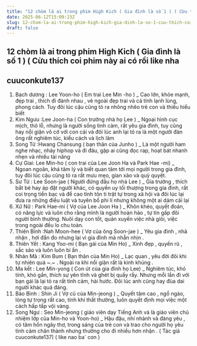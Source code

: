 ```yaml
---
title: "12 chòm là ai trong phim High Kich ( Gia đình là số 1 ) ( Cừu thích coi phim này ai có rồi like nha"
date: 2025-06-12T15:09:23Z
slug: 12-chom-la-ai-trong-phim-high-kich-gia-dinh-la-so-1-cuu-thich-coi-phim-nay-ai-co-roi-like-nha
draft: false
---
```


## 12 chòm là ai trong phim High Kich ( Gia đình là số 1 ) ( Cừu thích coi phim này ai có rồi like nha

## cuuconkute137

1) Bạch dương : Lee Yoon-ho ( Em trai Lee Min -ho ) 
_ Cao lớn, khỏe mạnh, đẹp trai , thích đi đánh nhau , vẻ ngoài đẹp trai và cá tính lạnh lùng, phong cách. Tuy đôi lúc cậu cũng tỏ ra nhõng nhẽo trẻ con và thiếu hiểu biết
2) Kim Ngưu :Lee Joon-ha ( Con trưởng nhà họ Lee ) 
 _ Ngoại hình cục mịch, thô lỗ, nhưng là người sống tình cảm, rất yêu gia đình, tuy cũng hay nổi giận vô cớ với con cái và đôi lúc anh lại tỏ ra là một người đàn ông rất nghiêm túc, kiểu cách và lịch lãm
3) Song Tử :Hwang Chansung ( bạn thân của Junho )
_ Là một người ham nghe nhạc, nhảy hiphop và đi đâu, gặp ai cũng đọc rap, hoạt bát nhanh nhẹn và nhiều tài năng 
4) Cự Giai: Lee Min-ho ( con trai của Lee Joon Ha và Park Hae -mi)
 _ Ngoan ngoãn, khá tâm lý và biết quan tâm tới mọi người trong gia đình, tuy đôi lúc cậu cũng tỏ ra rất mưu mẹo, gian xảo và quỷ quyệt.
5) Sư Tử : Lee Soon-jae ( Người đứng đầu họ nhà Lee ) 
_ Gia trưởng , thích bắt bẻ hay áp đặt người khác, có quyền uy tối thượng trong gia đình, rất coi trọng tiền bạc và đề cao tính tôn ti trật tự trong xã hội và đôi lúc lại đưa ra những điều luật và tuyên bố phi lí nhưng không một ai dám cãi lại
6) Xữ Nữ : Park Hae-mi ( Vợ của Lee Joon Ha )
_ Khôn khéo, quyết đoán, có năng lực và luôn cho rằng mình là người hoàn hảo , tự tin gấp đôi người bình thường. Nuôi dạy con tốt, quán xuyến việc nhà giỏi, việc trong ngoài đều lo chu toàn. 
7) Thiên Bình :Nah Moon-hee ( Vợ của ông Soon-jae )
_ Yêu gia đình , nhã nhặn , hơi đắn đo nhưng lại vì gia đình mà nhẫn nhịn . 
8) Thiên Yết : Kang Yoo-mi ( Bạn gái của Min Ho) 
_ Xinh đẹp , quyến rũ , sắc sảo và luôn luôn bí ẩn . 
9) Nhân Mã : Kim Bum ( Bạn thân của Min Ho) 
_ Lạc quan , yêu đời đôi khi tự nhiên quá ~.~ . Ngoài ra khi nổi giận rất là kinh khủng . 
10) Ma kết : Lee Min-yong ( Con út của gia đình họ Lee) 
_ Nghiêm túc, khó tính, khó gần, thích sự yên tĩnh và ghét bị quấy rầy. Nhưng mỗi lần đi với bạn gái là lại tỏ ra rất tình cảm, hài hước. Đôi lúc anh cũng hay đùa dai người khác quá đáng.
11) Bảo Bình : Shin Ji ( Vợ cũ của Min-jeong )
_ Quyết tâm cao , ngổ ngáo, lòng tự trọng rất cao, tính khí thất thường, luôn quyết định mọi việc một cách hấp tấp vội vàng. 
12) Song Ngư : Seo Min-jeong ( giáo viên dạy Tiếng Anh và là giáo viên chủ nhiệm lớp của Min-ho và Yoon-ho)
 _ Hậu đậu, nhí nhảnh và đáng yêu , có tâm hồn ngây thơ, trong sáng của trẻ con và trao cho người họ yêu tình cảm chân thành nhưng thường cho đi nhiều hơn nhận . 
                            ( Tác giả cuuconkute137) ( like nao ba` con )
